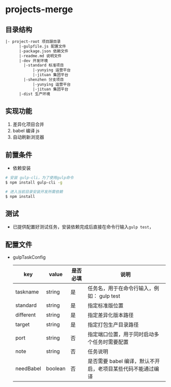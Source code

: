 # projects-merge

## 目录结构

```html
|- project-root 项目跟目录
      |-gulpfile.js 配置文件
      |-package.json 依赖文件
      |-readme.md 说明文件
      |-dev 开发环境
        |-standard 标准项目
            |-yunying 运营平台
            |-jituan 集团平台
        |-shenzhen 分支项目
            |-yunying 运营平台
            |-jituan 集团平台
      |-dist 生产环境
```

## 实现功能

1. 差异化项目合并
1. babel 编译 js
1. 自动刷新浏览器

## 前置条件

* 依赖安装

```bash
# 安装 gulp-cli，为了使用gulp命令
$ npm install gulp-cli -g

# 进入当前目录安装开发所需依赖
$ npm install
```

## 测试

* 已提供配置好测试任务，安装依赖完成后直接在命令行输入`gulp test`，

## 配置文件

* gulpTaskConfig

  | key       | value   | 是否必填 | 说明                                                        |
  | --------- | ------- | -------- | ----------------------------------------------------------- |
  | taskname  | string  | 是       | 任务名，用于在命令行输入，例如： gulp test                  |
  | standard  | string  | 是       | 指定标准版位置                                              |
  | different | string  | 是       | 指定差异化版本路径                                          |
  | target    | string  | 是       | 指定打包生产目录路径                                        |
  | port      | string  | 否       | 指定端口位置，用于同时启动多个任务时需要配置                |
  | note      | string  | 否       | 任务说明                                                    |
  | needBabel | boolean | 否       | 是否需要 babel 编译，默认不开启，老项目某些代码不能通过编译 |
